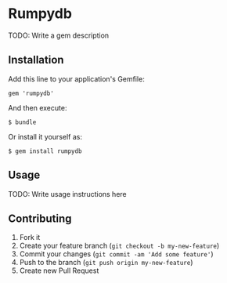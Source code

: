 # Rumpydb

TODO: Write a gem description

## Installation

Add this line to your application's Gemfile:

    gem 'rumpydb'

And then execute:

    $ bundle

Or install it yourself as:

    $ gem install rumpydb

## Usage

TODO: Write usage instructions here

## Contributing

1. Fork it
2. Create your feature branch (`git checkout -b my-new-feature`)
3. Commit your changes (`git commit -am 'Add some feature'`)
4. Push to the branch (`git push origin my-new-feature`)
5. Create new Pull Request
